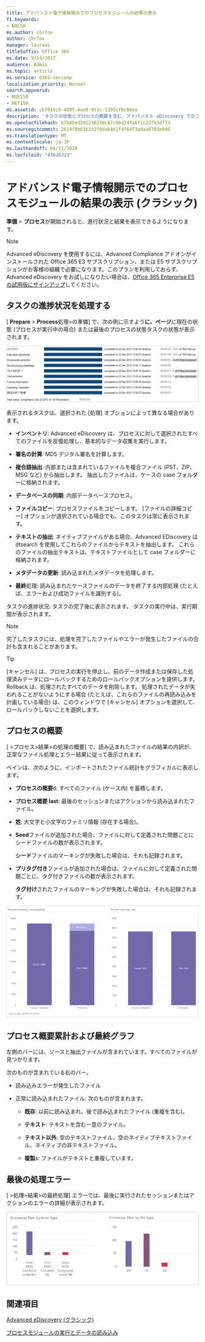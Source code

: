 ```yaml
---
title: アドバンスド電子情報開示でのプロセスモジュールの結果の表示
f1.keywords:
- NOCSH
ms.author: chrfox
author: chrfox
manager: laurawi
titleSuffix: Office 365
ms.date: 9/14/2017
audience: Admin
ms.topic: article
ms.service: O365-seccomp
localization_priority: Normal
search.appverid:
- MOE150
- MET150
ms.assetid: c6f016cb-409f-4ae9-911c-1395cf0c86ea
description: 'タスクの状態とプロセスの概要を含む、アドバンスト eDiscovery でのプロセスモジュールの実行結果を確認する方法について説明します。  '
ms.openlocfilehash: b7b88ed291236330c87c96d24fa6f1c22fb3d773
ms.sourcegitcommit: 2614f8b81b332f8dab461f4f64f3adaa6703e0d6
ms.translationtype: MT
ms.contentlocale: ja-JP
ms.lasthandoff: 04/21/2020
ms.locfileid: "43626313"
---
```

# <a name="view-process-module-results-in-advanced-ediscovery-classic"></a>アドバンスド電子情報開示でのプロセスモジュールの結果の表示 (クラシック)

**準備** \> **プロセス**が開始されると、進行状況と結果を表示できるようになります。 
  
> [!NOTE]
> Advanced eDiscovery を使用するには、Advanced Compliance アドオンがインストールされた Office 365 E3 サブスクリプション、または E5 サブスクリプションがお客様の組織で必要になります。このプランを利用しておらず、Advanced eDiscovery をお試しになりたい場合は、[Office 365 Enterprise E5 の試用版にサインアップ](https://go.microsoft.com/fwlink/p/?LinkID=698279)してください。 
  
## <a name="process-task-status"></a>タスクの進捗状況を処理する

[ **Prepare** \> **Process**処理\>の準備] で、次の例に示すよう**に、ページ**に現在の状態 (プロセスが実行中の場合) または最後のプロセスの状態タスクの状態が表示されます。
  
![プロセス モジュールのタスクの進捗状況](../media/9430f9e7-a4dd-47c7-ac2e-2c6a60fc948b.png)
  
表示されるタスクは、選択された [処理] オプションによって異なる場合があります。 
  
- **インベントリ**: Advanced eDiscovery は、プロセスに対して選択されたすべてのファイルを反復処理し、基本的なデータ収集を実行します。
    
- **署名の計算**: MD5 デジタル署名を計算します。
    
- **複合語抽出**: 内部または含まれているファイルを複合ファイル (PST、ZIP、MSG など) から抽出します。 抽出したファイルは、ケースの case フォルダーに格納されます。
    
- **データベースの同期**: 内部データベースプロセス。
    
- **ファイルコピー**: プロセスファイルをコピーします。 [ファイルの詳細コピー] オプションが選択されている場合でも、このタスクは常に表示されます。
    
- **テキストの抽出**: ネイティブファイルがある場合、Advanced EDiscovery は dtsearch を使用してこれらのファイルからテキストを抽出します。 これらのファイルの抽出テキストは、テキストファイルとして case フォルダーに格納されます。
    
- **メタデータの更新**: 読み込まれたメタデータを処理します。 
    
- **最終**処理: 読み込まれたケースファイルのデータを終了する内部処理 (たとえば、エラーおよび成功ファイルを識別する)。 
    
タスクの進捗状況: タスクの完了後に表示されます。 タスクの実行中は、実行期間が表示されます。
  
> [!NOTE]
> 完了したタスクには、処理を完了したファイルやエラーが発生したファイルの合計も含まれることがあります。 
  
> [!TIP]
> [キャンセル] は、プロセスの実行を停止し、前のデータ作成または保存した処理済みデータにロールバックするためのロールバックオプションを提供します。 Rollback は、処理されたすべてのデータを削除します。 処理されたデータが失われることがないようにする場合 (たとえば、これらのファイルの再読み込みを計画している場合) は、このウィンドウで [キャンセル] オプションを選択して、ロールバックしないことを選択します。 
  
## <a name="process-summary"></a>プロセスの概要

[ \>プロセス\>結果\>の処理の概要] で、読み込まれたファイルの結果の内訳が、正常なファイル処理とエラー結果に従って表示されます。
  
ペインは、次のように、インポートされたファイル統計をグラフィカルに表示します。
  
- **プロセスの概要**d: すべてのファイル (ケース内) を蓄積します。
    
- **プロセス概要 last**: 最後のセッションまたはアクションから読み込まれたファイル。 
    
- **姓**: 大文字と小文字のファミリ情報 (存在する場合)。
    
- **Seed**ファイルが追加された場合、ファイルに対して定義された問題ごとにシードファイルの数が表示されます。 
    
    **シード**ファイルのマーキングが失敗した場合は、それも記録されます。 
    
- **プリタグ付き**ファイルが追加された場合は、ファイルに対して定義された問題ごとに、タグ付きファイルの数が表示されます。 
    
    **タグ付け**されたファイルのマーキングが失敗した場合は、それも記録されます。 
    
![プロセス モジュールの概要](../media/2086a691-9e3d-4117-beb2-a5c3a9a4cc94.png)
  
## <a name="process-summary-accumulated-and-last-charts"></a>プロセス概要累計および最終グラフ

左側のバーには、ソースと抽出ファイルが含まれています。すべてのファイルが見つかります。 
  
次のものが含まれている右のバー。
  
- 読み込みエラーが発生したファイル
    
- 正常に読み込まれたファイル: 次のものが含まれます。 
    
  - **既存**: 以前に読み込まれ、後で読み込まれたファイル (重複を含む)。
    
  - **テキスト**: テキストを含む一意のファイル。
    
  - **テキスト以外**: 空のテキストファイル、空のネイティブテキストファイル、ネイティブの非テキストファイル。 
    
  - **複製**s: ファイルがテキストと重複しています。
    
## <a name="last-process-errors"></a>最後の処理エラー

[ \>処理\>結果\>の最終処理] エラーでは、最後に実行されたセッションまたはアクションのエラーの詳細が表示されます。
  
![プロセス モジュールのエラー](../media/4771d0f4-4217-445a-9ba4-8b6541c5ad09.png)
  
## <a name="see-also"></a>関連項目

[Advanced eDiscovery (クラシック)](office-365-advanced-ediscovery.md)
  
[プロセスモジュールの実行とデータの読み込み](run-the-process-module-and-load-data-in-advanced-ediscovery.md)


